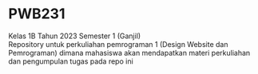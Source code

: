 # PWB231
Kelas 1B Tahun 2023 Semester 1 (Ganjil) <br>
Repository untuk perkuliahan pemrograman 1 (Design Website dan Pemrograman) dimana mahasiswa akan mendapatkan materi perkuliahan dan pengumpulan tugas pada repo ini

